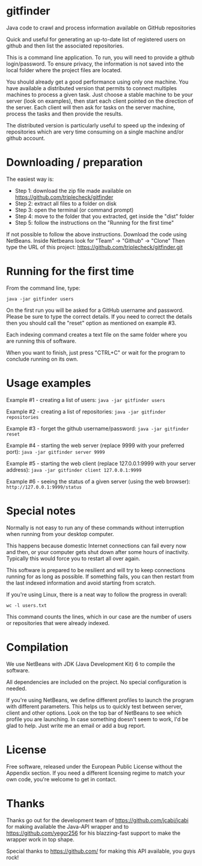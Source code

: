 gitfinder
=========

Java code to crawl and process information available on GitHub repositories

Quick and useful for generating an up-to-date list of registered users
on github and then list the associated repositories.

This is a command line application. To run, you will need to provide a 
github login/password. To ensure privacy, the information is not saved into
the local folder where the project files are located.

You should already get a good performance using only one machine. You have
available a distributed version that permits to connect multiples machines to
process a given task. Just choose a stable machine to be your server (look on examples),
then start each client pointed on the direction of the server. Each client will
then ask for tasks on the server machine, process the tasks and then provide the
results.

The distributed version is particularly useful to speed up the indexing of repositories which 
are very time consuming on a single machine and/or github account.


Downloading / preparation
=========================

The easiest way is:
- Step 1: download the zip file made available on https://github.com/triplecheck/gitfinder
- Step 2: extract all files to a folder on disk
- Step 3: open the terminal (or command prompt)
- Step 4: move to the folder that you extracted, get inside the "dist" folder
- Step 5: follow the instructions on the "Running for the first time"

If not possible to follow the above instructions. Download the code using NetBeans.
Inside Netbeans look for "Team" -> "Github" -> "Clone"
Then type the URL of this project: https://github.com/triplecheck/gitfinder.git

Running for the first time
==========================

From the command line, type:

```java -jar gitfinder users```

On the first run you will be asked for a GitHub username and password. Please 
be sure to type the correct details. If you need to correct the details then 
you should call the "reset" option as mentioned on example #3.

Each indexing command creates a text file on the same folder where you are 
running this of software.

When you want to finish, just press "CTRL+C" or wait for the program to conclude 
running on its own.


Usage examples
==============

Example #1 - creating a list of users:
```java -jar gitfinder users```


Example #2 - creating a list of repositories:
```java -jar gitfinder repositories```


Example #3 - forget the github username/password:
```java -jar gitfinder reset```

Example #4 - starting the web server (replace 9999 with your preferred port):
```java -jar gitfinder server 9999```

Example #5 - starting the web client (replace 127.0.0.1:9999 with your server address):
```java -jar gitfinder client 127.0.0.1:9999```

Example #6 - seeing the status of a given server (using the web browser):
``` http://127.0.0.1:9999/status ```


Special notes
=============

Normally is not easy to run any of these commands without interruption when 
running from your desktop computer.

This happens because domestic Internet connections can fail every now and then, or your computer 
gets shut down after some hours of inactivity. Typically this would force you to restart all over again.

This software is prepared to be resilient and will try to keep connections running 
for as long as possible. If something fails, you can then restart from the last 
indexed information and avoid starting from scratch.

If you're using Linux, there is a neat way to follow the progress in overall:

```wc -l users.txt```

This command counts the lines, which in our case are the number of users or repositories that were already indexed.


Compilation
===========

We use NetBeans with JDK (Java Development Kit) 6 to compile the software.

All dependencies are included on the project. No special configuration 
is needed.

If you're using NetBeans, we define different profiles to launch the program
with different parameters. This helps us to quickly test between server, client
and other options. Look on the top bar of NetBeans to see which profile you are
launching. In case something doesn't seem to work, I'd be glad to help. Just 
write me an email or add a bug report.

License
=======
Free software, released under the European Public License without the Appendix
section. If you need a different licensing regime to match your own code, you're 
welcome to get in contact.


Thanks
======
Thanks go out for the development team of https://github.com/jcabi/jcabi for
making available the Java-API wrapper and to https://github.com/yegor256 for his blazzing-fast
support to make the wrapper work in top shape.

Special thanks to https://github.com/ for making this API available, you guys rock!

